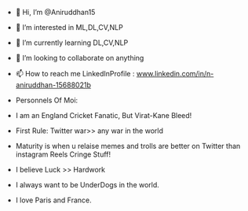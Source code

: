 - 👋 Hi, I’m @Aniruddhan15
- 👀 I’m interested in ML,DL,CV,NLP
- 🌱 I’m currently learning DL,CV,NLP
- 💞️ I’m looking to collaborate on anything 
- 📫 How to reach me LinkedInProfile : www.linkedin.com/in/n-aniruddhan-15688021b

- Personnels Of Moi:
- I am an England Cricket Fanatic, But Virat-Kane Bleed!
- First Rule: Twitter war>> any war in the world
- Maturity is when u relaise memes and trolls are better on Twitter than instagram Reels Cringe Stuff!
- I believe Luck >> Hardwork
- I always want to be UnderDogs in the world.
- I love Paris and France.

<!---
Aniruddhan15/Aniruddhan15 is a ✨ special ✨ repository because its `README.md` (this file) appears on your GitHub profile.
You can click the Preview link to take a look at your changes.
--->

